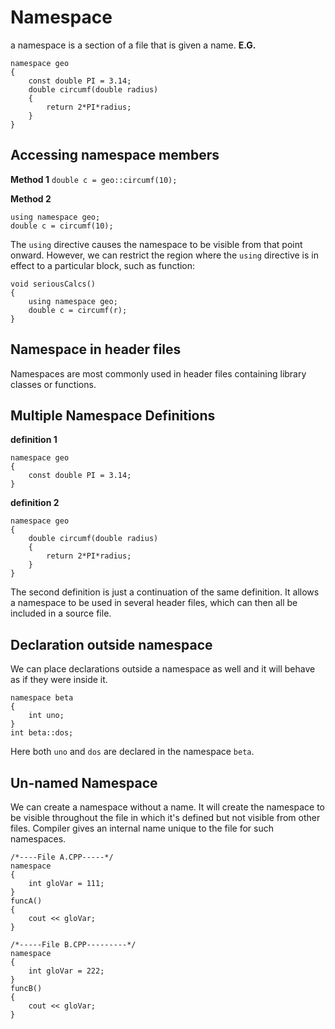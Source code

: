 # Namespace
a namespace is a section of a file that is given a name. 
**E.G.**
```
namespace geo
{
    const double PI = 3.14;
    double circumf(double radius)
    {
        return 2*PI*radius;
    }
}
```

## Accessing namespace members
**Method 1**
```double c = geo::circumf(10);```

**Method 2**
```
using namespace geo;
double c = circumf(10);
```

The `using` directive causes the namespace to be visible from that point onward. However, we can restrict the region where the `using` directive is in effect to a particular block, such as function:

```
void seriousCalcs()
{
    using namespace geo;
    double c = circumf(r);
}
```

## Namespace in header files
Namespaces are most commonly used in header files containing library classes or functions.

## Multiple Namespace Definitions
**definition 1**
```
namespace geo
{
    const double PI = 3.14;
}
```

**definition 2**
```
namespace geo
{
    double circumf(double radius)
    {
        return 2*PI*radius;
    }
}
```

The second definition is just a continuation of the same definition. It allows a namespace to be used in several header files, which can then all be included in a source file.

## Declaration outside namespace
We can place declarations outside a namespace as well and it will behave as if they were inside it.

```
namespace beta
{
    int uno;
}
int beta::dos;
```

Here both `uno` and `dos` are declared in the namespace `beta`.

## Un-named Namespace
We can create a namespace without a name. It will create the namespace to be visible throughout the file in which it's defined but not visible from other files. Compiler gives an internal name unique to the file for such namespaces.

```
/*----File A.CPP-----*/
namespace
{
    int gloVar = 111;
}
funcA()
{
    cout << gloVar;
}

/*-----File B.CPP---------*/
namespace
{
    int gloVar = 222;
}
funcB()
{
    cout << gloVar;
}
```